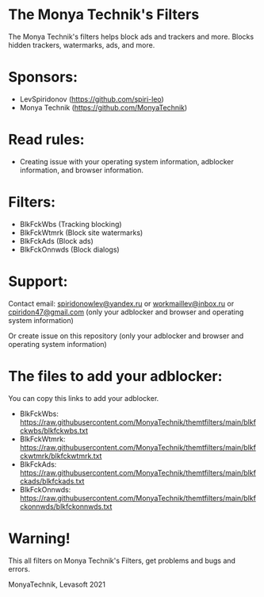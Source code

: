 # The Monya Technik's Filters
The Monya Technik's filters helps block ads and trackers and more. Blocks hidden trackers, watermarks, ads, and more.
# Sponsors:
+ LevSpiridonov (https://github.com/spiri-leo)
+ Monya Technik (https://github.com/MonyaTechnik)
# Read rules:
+ Creating issue with your operating system information, adblocker information, and browser information.
# Filters:
+ BlkFckWbs (Tracking blocking)
+ BlkFckWtmrk (Block site watermarks)
+ BlkFckAds (Block ads)
+ BlkFckOnnwds (Block dialogs)
# Support:
Contact email: spiridonowlev@yandex.ru or workmaillev@inbox.ru or cpiridon47@gmail.com (only your adblocker and browser and operating system information)

Or create issue on this repository (only your adblocker and browser and operating system information)
# The files to add your adblocker:
You can copy this links to add your adblocker.

* BlkFckWbs: https://raw.githubusercontent.com/MonyaTechnik/themtfilters/main/blkfckwbs/blkfckwbs.txt
* BlkFckWtmrk: https://raw.githubusercontent.com/MonyaTechnik/themtfilters/main/blkfckwtmrk/blkfckwtmrk.txt
* BlkFckAds: https://raw.githubusercontent.com/MonyaTechnik/themtfilters/main/blkfckads/blkfckads.txt
* BlkFckOnnwds: https://raw.githubusercontent.com/MonyaTechnik/themtfilters/main/blkfckonnwds/blkfckonnwds.txt
# Warning!
This all filters on Monya Technik's Filters, get problems and bugs and errors.

MonyaTechnik, Levasoft 2021
